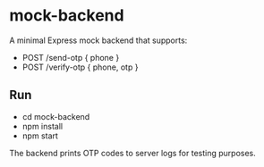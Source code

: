 # mock-backend

A minimal Express mock backend that supports:
- POST /send-otp   { phone }
- POST /verify-otp { phone, otp }

## Run
- cd mock-backend
- npm install
- npm start

The backend prints OTP codes to server logs for testing purposes.

